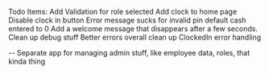 Todo Items:
Add Validation for role selected
Add clock to home page
Disable clock in button
Error message sucks for invalid pin
default cash entered to 0
Add a welcome message that disappears after a few seconds.
Clean up debug stuff
Better errors overall
clean up ClockedIn error handling

--
Separate app for managing admin stuff, like employee data, roles, that kinda thing
